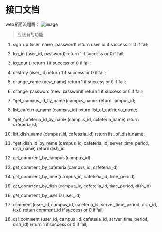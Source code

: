# 接口文档

web界面流程图：
![image](https://github.com/lafe-xzy/database_project/assets/134926682/177bae11-9a87-4fea-aa15-c42a5e1d02a9)

> 应该有的功能

1. sign_up (user_name, password)      return user_id if success or 0 if fail;
2. log_in (user_id, password)        return 1 if success or 0 if fail;
3. log_out ()      return 1 if success of 0 if fail;
4. destroy (user_id)      return 1 if success or 0 if fail;
5. change_name (new_name)      return 1 if success or 0 if fail;
6. change_password (new_password)      return 1 if success or 0 if fail;

7. *get_campus_id_by_name (campus_name)      return campus_id;
8. list_cafeteria_name (campus_id)          return list_of_cafeteria_name;
9. *get_cafeteria_id_by_name (campus_id, cafeteria_name)      return cafeteria_id;
10. list_dish_name (campus_id, cafeteria_id)      return list_of_dish_name;
11. *get_dish_id_by_name (campus_id, cafeteria_id, server_time_period, dish_name)      return dish_id;

12. get_comment_by_campus (campus_id)
13. get_comment_by_cafeteria (campus_id, cafeteria_id)
14. get_comment_by_time (campus_id, cafeteria_id, time_period)
15. get_comment_by_dish (campus_id, cafeteria_id, time_period, dish_id)
16. get_comment_by_userID (user_id)

17. comment (user_id, campus_id, cafeteria_id, server_time_period, dish_id, text)      return comment_id if success or 0 if fail;
18. del_comment (user_id, campus_id, cafeteria_id, server_time_period, dish_id)      return 1 if success or 0 if fail;
